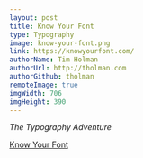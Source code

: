 ```yaml
---
layout: post
title: Know Your Font
type: Typography
image: know-your-font.png
link: https://knowyourfont.com/
authorName: Tim Holman
authorUrl: http://tholman.com
authorGithub: tholman
remoteImage: true
imgWidth: 706
imgHeight: 390
---
```


_The Typography Adventure_

[Know Your Font](https://knowyourfont.com/)
